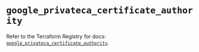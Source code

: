 # `google_privateca_certificate_authority`

Refer to the Terraform Registry for docs: [`google_privateca_certificate_authority`](https://registry.terraform.io/providers/hashicorp/google-beta/5.11.0/docs/resources/google_privateca_certificate_authority).
